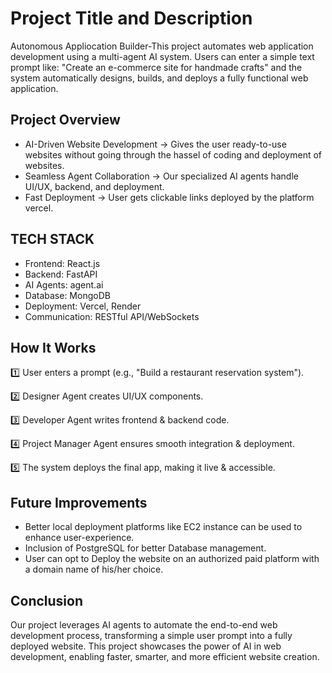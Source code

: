 
# Project Title and Description
Autonomous Appliocation Builder-This project automates web application development using a multi-agent AI system. Users can enter a simple text prompt like:
"Create an e-commerce site for handmade crafts"
and the system automatically designs, builds, and deploys a fully functional web application.



## Project Overview
* AI-Driven Website Development → Gives the user ready-to-use websites without going through the hassel of coding and deployment of websites. 
* Seamless Agent Collaboration → Our specialized AI agents handle UI/UX, backend, and deployment.
* Fast Deployment → User gets clickable links deployed by the platform vercel.
## TECH STACK
* Frontend: React.js 
* Backend: FastAPI
* AI Agents: agent.ai
* Database: MongoDB
* Deployment: Vercel, Render
* Communication: RESTful API/WebSockets
## How It Works
1️⃣ User enters a prompt (e.g., "Build a restaurant reservation system").

2️⃣ Designer Agent creates UI/UX components.

3️⃣ Developer Agent writes frontend & backend code.

4️⃣ Project Manager Agent ensures smooth integration & deployment.

5️⃣ The system deploys the final app, making it live & accessible.
## Future Improvements
* Better local deployment platforms like EC2 instance can be used to enhance user-experience.
* Inclusion of PostgreSQL for better Database management.
* User can opt to Deploy the website on an authorized paid platform with a domain name of his/her choice.
## Conclusion
Our project leverages AI agents to automate the end-to-end web development process, transforming a simple user prompt into a fully deployed website. This project showcases the power of AI in web development, enabling faster, smarter, and more efficient website creation. 
